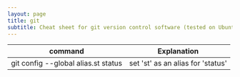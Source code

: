 ```yaml
---
layout: page
title: git
subtitle: Cheat sheet for git version control software (tested on Ubuntu)
---
```



| command                              | Explanation                                 |
| ------------------------------------ | ------------------------------------------- |
| git config --global alias.st status  | set 'st' as an alias for 'status'           |

